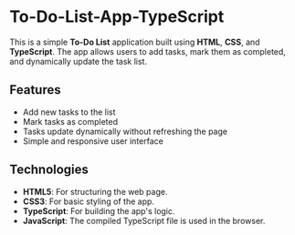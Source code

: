 ﻿# To-Do-List-App-TypeScript

This is a simple **To-Do List** application built using **HTML**, **CSS**, and **TypeScript**. The app allows users to add tasks, mark them as completed, and dynamically update the task list.


## Features

- Add new tasks to the list
- Mark tasks as completed
- Tasks update dynamically without refreshing the page
- Simple and responsive user interface

## Technologies

- **HTML5**: For structuring the web page.
- **CSS3**: For basic styling of the app.
- **TypeScript**: For building the app's logic.
- **JavaScript**: The compiled TypeScript file is used in the browser.

